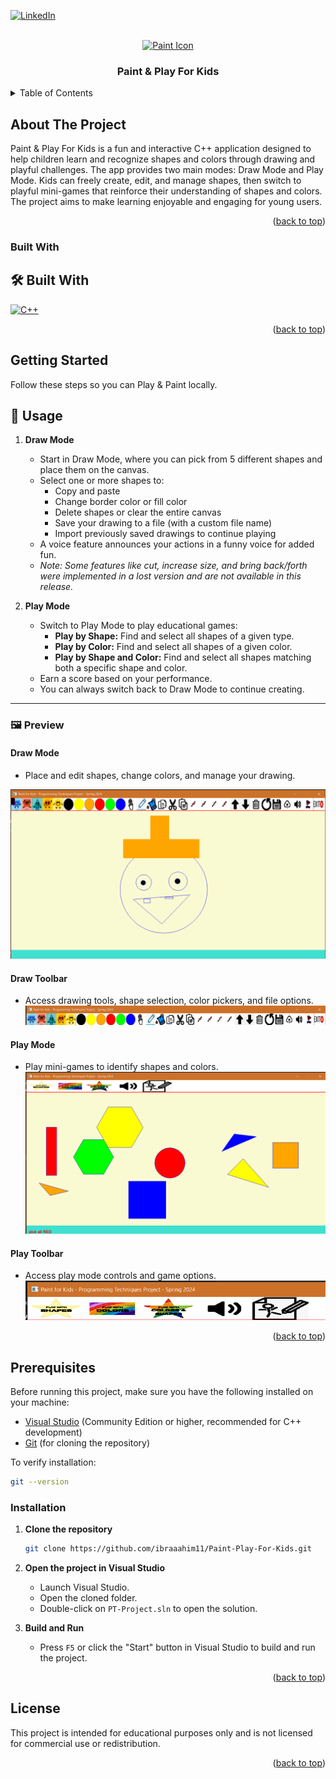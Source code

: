 <a id="readme-top"></a>
[![LinkedIn](https://img.shields.io/badge/LinkedIn-Profile-blue?logo=linkedin)](https://www.linkedin.com/in/ibrahim-hesham-abdel-dayem/)

<!-- PROJECT LOGO -->
<br />
<div align="center">
  <a href="https://github.com/ibraaahim11/Paint-Play-For-Kids">
<img src="https://cdn-icons-png.flaticon.com/512/1157/1157969.png" alt="Paint Icon" width="80" height="80">
  </a>

<h3 align="center">Paint & Play For Kids</h3>

</div>

<!-- TABLE OF CONTENTS -->
<details>
  <summary>Table of Contents</summary>
  <ol>
    <li>
      <a href="#about-the-project">About The Project</a>
      <ul>
        <li><a href="#built-with">Built With</a></li>
      </ul>
    </li>
    <li><a href="#getting-started">Getting Started</a></li>
    <li><a href="#usage">Usage</a></li>
    <li><a href="#preview">Preview</a></li>
    <li><a href="#prerequisites">Prerequisites</a></li>
    <li><a href="#installation">Installation</a></li>
    <li><a href="#license">License</a></li>
  </ol>
</details>

<!-- ABOUT THE PROJECT -->

## <a id="about-the-project"></a>About The Project

Paint & Play For Kids is a fun and interactive C++ application designed to help children learn and recognize shapes and colors through drawing and playful challenges. The app provides two main modes: Draw Mode and Play Mode. Kids can freely create, edit, and manage shapes, then switch to playful mini-games that reinforce their understanding of shapes and colors. The project aims to make learning enjoyable and engaging for young users.

<p align="right">(<a href="#readme-top">back to top</a>)</p>

### <a id="built-with"></a>Built With

## 🛠️ Built With

[![C++](https://img.shields.io/badge/C++-00599C?style=for-the-badge&logo=c%2b%2b&logoColor=white)](https://isocpp.org/)

<p align="right">(<a href="#readme-top">back to top</a>)</p>

<!-- GETTING STARTED -->

## <a id="getting-started"></a>Getting Started

Follow these steps so you can Play & Paint locally.

<!-- USAGE EXAMPLES -->

## <a id="usage"></a>📖 Usage

1. **Draw Mode**

   - Start in Draw Mode, where you can pick from 5 different shapes and place them on the canvas.
   - Select one or more shapes to:
     - Copy and paste
     - Change border color or fill color
     - Delete shapes or clear the entire canvas
     - Save your drawing to a file (with a custom file name)
     - Import previously saved drawings to continue playing
   - A voice feature announces your actions in a funny voice for added fun.
   - _Note: Some features like cut, increase size, and bring back/forth were implemented in a lost version and are not available in this release._

2. **Play Mode**
   - Switch to Play Mode to play educational games:
     - **Play by Shape:** Find and select all shapes of a given type.
     - **Play by Color:** Find and select all shapes of a given color.
     - **Play by Shape and Color:** Find and select all shapes matching both a specific shape and color.
   - Earn a score based on your performance.
   - You can always switch back to Draw Mode to continue creating.

---

### <a id="preview"></a>🖼️ Preview

#### Draw Mode

- Place and edit shapes, change colors, and manage your drawing.

![Draw Canvas](./documents/readme-images/draw.png)

#### Draw Toolbar

- Access drawing tools, shape selection, color pickers, and file options.
![Draw Toolbar](./documents/readme-images/draw-toolbar.png)

#### Play Mode

- Play mini-games to identify shapes and colors.
![Play Canvas](./documents/readme-images/play.png)

#### Play Toolbar

- Access play mode controls and game options.
![Play Toolbar](./documents/readme-images/play-toolbar.png)


<p align="right">(<a href="#readme-top">back to top</a>)</p>

## <a id="prerequisites"></a>Prerequisites

Before running this project, make sure you have the following installed on your machine:

- [Visual Studio](https://visualstudio.microsoft.com/) (Community Edition or higher, recommended for C++ development)
- [Git](https://git-scm.com/) (for cloning the repository)

To verify installation:

```bash
git --version
```

### <a id="installation"></a>Installation

1. **Clone the repository**

   ```sh
   git clone https://github.com/ibraaahim11/Paint-Play-For-Kids.git
   ```

2. **Open the project in Visual Studio**

   - Launch Visual Studio.
   - Open the cloned folder.
   - Double-click on `PT-Project.sln` to open the solution.

3. **Build and Run**

   - Press `F5` or click the "Start" button in Visual Studio to build and run the project.

<p align="right">(<a href="#readme-top">back to top</a>)</p>

## <a id="license"></a>License

This project is intended for educational purposes only and is not licensed for commercial use or redistribution.

<p align="right">(<a href="#readme-top">back to top</a>)</p>
